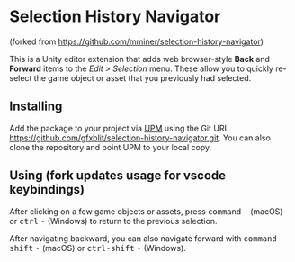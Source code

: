 # Selection History Navigator
(forked from https://github.com/mminer/selection-history-navigator)

This is a Unity editor extension that adds web browser-style **Back** and
**Forward** items to the *Edit > Selection* menu. These allow you to quickly
re-select the game object or asset that you previously had selected.

## Installing

Add the package to your project via
[UPM](https://docs.unity3d.com/Manual/upm-ui.html) using the Git URL
https://github.com/gfxblit/selection-history-navigator.git. You can also clone
the repository and point UPM to your local copy.


## Using (fork updates usage for vscode keybindings)

After clicking on a few game objects or assets, press <kbd>command</kbd>
<kbd>-</kbd> (macOS) or <kbd>ctrl</kbd> <kbd>-</kbd> (Windows) to return to the
previous selection.

After navigating backward, you can also navigate forward with
<kbd>command-shift</kbd> <kbd>-</kbd> (macOS) or <kbd>ctrl-shift</kbd> <kbd>-</kbd>
(Windows).
